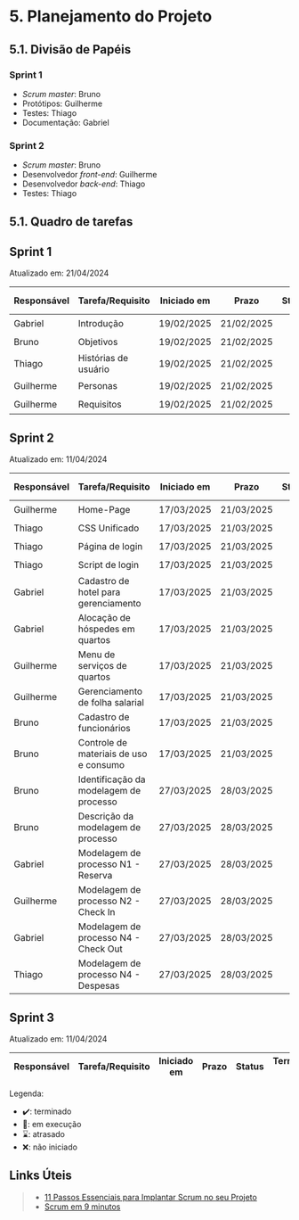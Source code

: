 # 5. Planejamento do Projeto



## 5.1. Divisão de Papéis



### Sprint 1
- _Scrum master_: Bruno
- Protótipos: Guilherme
- Testes: Thiago
- Documentação: Gabriel

### Sprint 2
- _Scrum master_: Bruno
- Desenvolvedor _front-end_: Guilherme
- Desenvolvedor _back-end_: Thiago
- Testes: Thiago

## 5.1. Quadro de tarefas


## Sprint 1

Atualizado em: 21/04/2024

| Responsável | Tarefa/Requisito     | Iniciado em | Prazo      | Status | Terminado em |
| :----       |    :----             |      :----: | :----:     | :----: | :----:       |
| Gabriel     | Introdução           | 19/02/2025  | 21/02/2025 | ✔️    | 20/02/2025   |
| Bruno       | Objetivos            | 19/02/2025  | 21/02/2025 | ✔️    | 20/02/2025   |
| Thiago      | Histórias de usuário | 19/02/2025  | 21/02/2025 | ✔️    | 20/02/2025   |
| Guilherme   | Personas             | 19/02/2025  | 21/02/2025 | ✔️    | 20/02/2025   |
| Guilherme   | Requisitos           | 19/02/2025  | 21/02/2025 | ✔️    | 20/02/2025   |


## Sprint 2

Atualizado em: 11/04/2024

| Responsável | Tarefa/Requisito                       | Iniciado em | Prazo      | Status | Terminado em |
| :----       |    :----                               |      :----: | :----:     | :----: | :----:       |
| Guilherme   | Home-Page                              | 17/03/2025  | 21/03/2025 | ✔️    | 20/03/2025   |
| Thiago      | CSS Unificado                          | 17/03/2025  | 21/03/2025 | ✔️    | 20/03/2025   |
| Thiago      | Página de login                        | 17/03/2025  | 21/03/2025 | ✔️    | 20/03/2025   |
| Thiago      | Script de login                        | 17/03/2025  | 21/03/2025 | ✔️    | 20/03/2025   |
| Gabriel     | Cadastro de hotel para gerenciamento	 | 17/03/2025  | 21/03/2025 | ✔️    | 20/03/2025   |
| Gabriel     | Alocação de hóspedes em quartos		     | 17/03/2025  | 21/03/2025 | ✔️    | 20/03/2025   |
| Guilherme   | Menu de serviços de quartos		         | 17/03/2025  | 21/03/2025 | ✔️    | 20/03/2025   |
| Guilherme   | Gerenciamento de folha salarial        | 17/03/2025  | 21/03/2025 | ✔️    | 20/03/2025   |
| Bruno       | Cadastro de funcionários               | 17/03/2025  | 21/03/2025 | ✔️    | 20/03/2025   |
| Bruno       | Controle de materiais de uso e consumo | 17/03/2025  | 21/03/2025 | ✔️    | 20/03/2025   |
| Bruno       | Identificação da modelagem de processo |  27/03/2025 | 28/03/2025 | ✔️    | 04/04/2025   |
| Bruno       | Descrição da modelagem de processo     |  27/03/2025 | 28/03/2025 | ✔️    | 04/04/2025   |
| Gabriel     | Modelagem de processo N1 - Reserva     |  27/03/2025 | 28/03/2025 | ✔️    | 04/04/2025   |
| Guilherme   | Modelagem de processo N2 - Check In    |  27/03/2025 | 28/03/2025 | ✔️    | 04/04/2025   |
| Gabriel     | Modelagem de processo N4 - Check Out   |  27/03/2025 | 28/03/2025 | ✔️    | 04/04/2025   |
| Thiago      | Modelagem de processo N4 - Despesas    | 27/03/2025  | 28/03/2025 | ✔️    | 04/04/2025   |


## Sprint 3

Atualizado em: 11/04/2024

| Responsável | Tarefa/Requisito                       | Iniciado em | Prazo      | Status | Terminado em |
| :----       |    :----                               |      :----: | :----:     | :----: | :----:       |

Legenda:
- ✔️: terminado
- 📝: em execução
- ⌛: atrasado
- ❌: não iniciado



## Links Úteis
> - [11 Passos Essenciais para Implantar Scrum no seu Projeto](https://mindmaster.com.br/scrum-11-passos/)
> - [Scrum em 9 minutos](https://www.youtube.com/watch?v=XfvQWnRgxG0)


